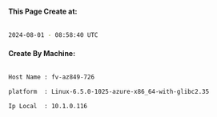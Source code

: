 
   
#### This Page Create at:

```bash

2024-08-01 - 08:58:40 UTC

```

#### Create By Machine:

```bash

Host Name : fv-az849-726

platform  : Linux-6.5.0-1025-azure-x86_64-with-glibc2.35

Ip Local  : 10.1.0.116

```

